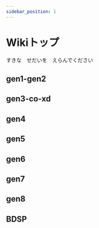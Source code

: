 ```yaml
---
sidebar_position: 1
---
```


# Wikiトップ

すきな　せだいを　えらんでください

## gen1-gen2

## gen3-co-xd

## gen4

## gen5

## gen6

## gen7

## gen8

## BDSP
